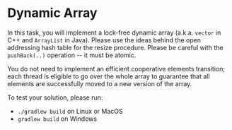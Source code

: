 # Dynamic Array
In this task, you will implement a lock-free dynamic array
(a.k.a. `vector` in C++ and `ArrayList` in Java).
Please use the ideas behind the open addressing hash table 
for the resize procedure. Please be careful with the `pushBack(..)`
operation -- it must be atomic.

You do not need to implement an efficient cooperative elements 
transition; each thread is eligible to go over the whole array 
to guarantee that all elements are successfully moved to a new 
version of the array.



To test your solution, please run:

* `./gradlew build` on Linux or MacOS
* `gradlew build` on Windows